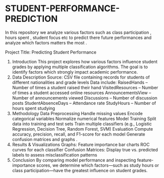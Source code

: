 # STUDENT-PERFORMANCE-PREDICTION
In this repository we analyze various factors such as class participation , hours spent , student focus etc to predict there future performances and analyze which factors matters the most .

Project Title: Predicting Student Performance
1.	Introduction
This project explores how various factors influence student grades by applying multiple classification algorithms. The goal is to identify factors which strongly impact academic performance.
2.	Data Description
Source: CSV file containing records for students of different nationalities and grade levels
Data include:
RaisedHands – Number of times a student raised their hand
VisitedResources – Number of times a student accessed online resources
AnnouncementsView – Number of announcements viewed
Discussions – Number of discussion posts
StudentAbsenceDays – Attendance rate
StudyHours – Number of hours spent studying
3.	Methodology
Data Preprocessing
Handle missing values
Encode categorical variables
Normalize numerical features
Model Training
Split data into training and test sets
Train multiple classifiers (e.g., Logistic Regression, Decision Tree, Random Forest, SVM)
Evaluation
Compute accuracy, precision, recall, and F1-score for each model
Generate confusion matrices and graphs .
4.	Results & Visualizations
Graphs:
Feature importance bar charts
ROC curves for each classifier
Confusion Matrices:
Display true vs. predicted labels to assess misclassification patterns
5.	Conclusion
By comparing model performance and inspecting feature-importance scores, we determine which factors—such as study hours or class participation—have the greatest influence on student grades.